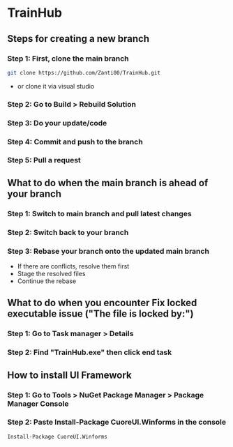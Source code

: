 # TrainHub

## Steps for creating a new branch

### Step 1: First, clone the main branch
```bash
git clone https://github.com/Zanti00/TrainHub.git
```

- or clone it via visual studio

### Step 2: Go to Build > Rebuild Solution

### Step 3: Do your update/code

### Step 4: Commit and push to the branch

### Step 5: Pull a request


## What to do when the main branch is ahead of your branch

### Step 1: Switch to main branch and pull latest changes

### Step 2: Switch back to your branch

### Step 3: Rebase your branch onto the updated main branch
- If there are conflicts, resolve them first
- Stage the resolved files
- Continue the rebase


## What to do when you encounter Fix locked executable issue ("The file is locked by:")

### Step 1: Go to Task manager > Details

### Step 2: Find "TrainHub.exe" then click end task

## How to install UI Framework

### Step 1: Go to Tools > NuGet Package Manager > Package Manager Console

### Step 2: Paste Install-Package CuoreUI.Winforms in the console

```
Install-Package CuoreUI.Winforms
```
